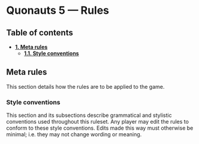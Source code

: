 # Quonauts 5 — Rules

## Table of contents

* [**1. Meta rules**](#meta-rules)
    * [**1.1. Style conventions**](#style-conventions)

## <a name='meta-rules'/> Meta rules

This section details how the rules are to be applied to the game.

### <a name='style-conventions'/> Style conventions

This section and its subsections describe grammatical and stylistic conventions used throughout this ruleset.
Any player may edit the rules to conform to these style conventions. Edits made this way must otherwise be minimal; i.e. they may not change wording or meaning.

